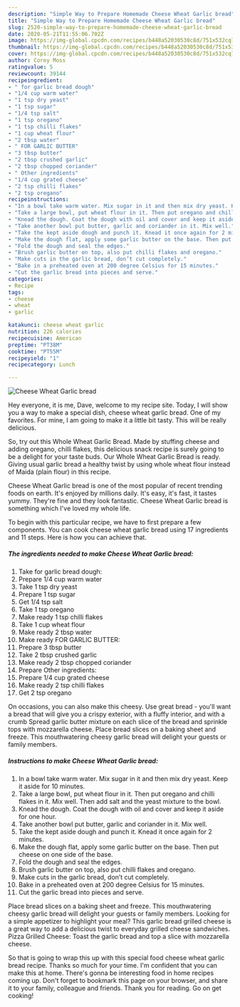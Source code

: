 ```yaml
---
description: "Simple Way to Prepare Homemade Cheese Wheat Garlic bread"
title: "Simple Way to Prepare Homemade Cheese Wheat Garlic bread"
slug: 2520-simple-way-to-prepare-homemade-cheese-wheat-garlic-bread
date: 2020-05-21T11:55:06.702Z
image: https://img-global.cpcdn.com/recipes/b448a52030530c8d/751x532cq70/cheese-wheat-garlic-bread-recipe-main-photo.jpg
thumbnail: https://img-global.cpcdn.com/recipes/b448a52030530c8d/751x532cq70/cheese-wheat-garlic-bread-recipe-main-photo.jpg
cover: https://img-global.cpcdn.com/recipes/b448a52030530c8d/751x532cq70/cheese-wheat-garlic-bread-recipe-main-photo.jpg
author: Corey Moss
ratingvalue: 5
reviewcount: 39144
recipeingredient:
- " for garlic bread dough"
- "1/4 cup warm water"
- "1 tsp dry yeast"
- "1 tsp sugar"
- "1/4 tsp salt"
- "1 tsp oregano"
- "1 tsp chilli flakes"
- "1 cup wheat flour"
- "2 tbsp water"
- " FOR GARLIC BUTTER"
- "3 tbsp butter"
- "2 tbsp crushed garlic"
- "2 tbsp chopped coriander"
- " Other ingredients"
- "1/4 cup grated cheese"
- "2 tsp chilli flakes"
- "2 tsp oregano"
recipeinstructions:
- "In a bowl take warm water. Mix sugar in it and then mix dry yeast. Keep it aside for 10 minutes."
- "Take a large bowl, put wheat flour in it. Then put oregano and chilli flakes in it. Mix well. Then add salt and the yeast mixture to the bowl."
- "Knead the dough. Coat the dough with oil and cover and keep it aside for one hour."
- "Take another bowl put butter, garlic and coriander in it. Mix well."
- "Take the kept aside dough and punch it. Knead it once again for 2 minutes."
- "Make the dough flat, apply some garlic butter on the base. Then put cheese on one side of the base."
- "Fold the dough and seal the edges."
- "Brush garlic butter on top, also put chilli flakes and oregano."
- "Make cuts in the garlic bread, don’t cut completely."
- "Bake in a preheated oven at 200 degree Celsius for 15 minutes."
- "Cut the garlic bread into pieces and serve."
categories:
- Recipe
tags:
- cheese
- wheat
- garlic

katakunci: cheese wheat garlic 
nutrition: 226 calories
recipecuisine: American
preptime: "PT38M"
cooktime: "PT55M"
recipeyield: "1"
recipecategory: Lunch

---
```



![Cheese Wheat Garlic bread](https://img-global.cpcdn.com/recipes/b448a52030530c8d/751x532cq70/cheese-wheat-garlic-bread-recipe-main-photo.jpg)

Hey everyone, it is me, Dave, welcome to my recipe site. Today, I will show you a way to make a special dish, cheese wheat garlic bread. One of my favorites. For mine, I am going to make it a little bit tasty. This will be really delicious.

So, try out this Whole Wheat Garlic Bread. Made by stuffing cheese and adding oregano, chilli flakes, this delicious snack recipe is surely going to be a delight for your taste buds. Our Whole Wheat Garlic Bread is ready. Giving usual garlic bread a healthy twist by using whole wheat flour instead of Maida (plain flour) in this recipe.

Cheese Wheat Garlic bread is one of the most popular of recent trending foods on earth. It's enjoyed by millions daily. It's easy, it's fast, it tastes yummy. They're fine and they look fantastic. Cheese Wheat Garlic bread is something which I've loved my whole life.


To begin with this particular recipe, we have to first prepare a few components. You can cook cheese wheat garlic bread using 17 ingredients and 11 steps. Here is how you can achieve that.

<!--inarticleads1-->

##### The ingredients needed to make Cheese Wheat Garlic bread:

1. Take  for garlic bread dough:
1. Prepare 1/4 cup warm water
1. Take 1 tsp dry yeast
1. Prepare 1 tsp sugar
1. Get 1/4 tsp salt
1. Take 1 tsp oregano
1. Make ready 1 tsp chilli flakes
1. Take 1 cup wheat flour
1. Make ready 2 tbsp water
1. Make ready  FOR GARLIC BUTTER:
1. Prepare 3 tbsp butter
1. Take 2 tbsp crushed garlic
1. Make ready 2 tbsp chopped coriander
1. Prepare  Other ingredients:
1. Prepare 1/4 cup grated cheese
1. Make ready 2 tsp chilli flakes
1. Get 2 tsp oregano


On occasions, you can also make this cheesy. Use great bread - you&#39;ll want a bread that will give you a crispy exterior, with a fluffy interior, and with a crumb Spread garlic butter mixture on each slice of the bread and sprinkle tops with mozzarella cheese. Place bread slices on a baking sheet and freeze. This mouthwatering cheesy garlic bread will delight your guests or family members. 

<!--inarticleads2-->

##### Instructions to make Cheese Wheat Garlic bread:

1. In a bowl take warm water. Mix sugar in it and then mix dry yeast. Keep it aside for 10 minutes.
1. Take a large bowl, put wheat flour in it. Then put oregano and chilli flakes in it. Mix well. Then add salt and the yeast mixture to the bowl.
1. Knead the dough. Coat the dough with oil and cover and keep it aside for one hour.
1. Take another bowl put butter, garlic and coriander in it. Mix well.
1. Take the kept aside dough and punch it. Knead it once again for 2 minutes.
1. Make the dough flat, apply some garlic butter on the base. Then put cheese on one side of the base.
1. Fold the dough and seal the edges.
1. Brush garlic butter on top, also put chilli flakes and oregano.
1. Make cuts in the garlic bread, don’t cut completely.
1. Bake in a preheated oven at 200 degree Celsius for 15 minutes.
1. Cut the garlic bread into pieces and serve.


Place bread slices on a baking sheet and freeze. This mouthwatering cheesy garlic bread will delight your guests or family members. Looking for a simple appetizer to highlight your meal? This garlic bread grilled cheese is a great way to add a delicious twist to everyday grilled cheese sandwiches. Pizza Grilled Cheese: Toast the garlic bread and top a slice with mozzarella cheese. 

So that is going to wrap this up with this special food cheese wheat garlic bread recipe. Thanks so much for your time. I'm confident that you can make this at home. There's gonna be interesting food in home recipes coming up. Don't forget to bookmark this page on your browser, and share it to your family, colleague and friends. Thank you for reading. Go on get cooking!
